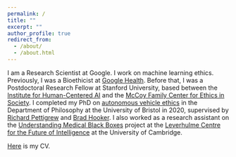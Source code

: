 ```yaml
---
permalink: /
title: ""
excerpt: ""
author_profile: true
redirect_from: 
  - /about/
  - /about.html
---
```


I am a Research Scientist at Google. I work on machine learning ethics. Previously, I was a Bioethicist at [Google Health](https://health.google/). Before that, I was a Postdoctoral Research Fellow at Stanford University, based between the [Institute for Human-Centered AI](https://hai.stanford.edu/) and the [McCoy Family Center for Ethics in Society](https://ethicsinsociety.stanford.edu/). I completed my PhD on [autonomous vehicle ethics](https://research-information.bris.ac.uk/ws/portalfiles/portal/243368588/Pure_Thesis.pdf) in the Department of Philosophy at the University of Bristol in 2020, supervised by [Richard Pettigrew](https://richardpettigrew.com/) and [Brad Hooker](https://en.wikipedia.org/wiki/Brad_Hooker). I also worked as a research assistant on the [Understanding Medical Black Boxes](http://lcfi.ac.uk/projects/ai-trust-and-society/medical-black-boxes-and-ai-explainability/) project at the [Leverhulme Centre for the Future of Intelligence](https://lcfi.ac.uk) at the University of Cambridge.

[Here](https://geoffkeeling.github.io/files/CV.pdf) is my CV.
